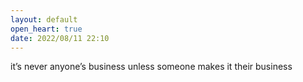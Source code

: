 ```yaml
---
layout: default
open_heart: true
date: 2022/08/11 22:10
---
```


it’s never anyone’s business unless someone makes it their business
